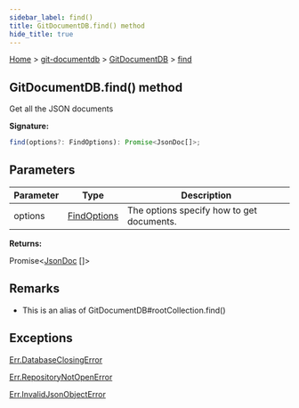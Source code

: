 ```yaml
---
sidebar_label: find()
title: GitDocumentDB.find() method
hide_title: true
---
```


[Home](./index.md) &gt; [git-documentdb](./git-documentdb.md) &gt; [GitDocumentDB](./git-documentdb.gitdocumentdb.md) &gt; [find](./git-documentdb.gitdocumentdb.find.md)

## GitDocumentDB.find() method

Get all the JSON documents

<b>Signature:</b>

```typescript
find(options?: FindOptions): Promise<JsonDoc[]>;
```

## Parameters

|  Parameter | Type | Description |
|  --- | --- | --- |
|  options | [FindOptions](./git-documentdb.findoptions.md) | The options specify how to get documents. |

<b>Returns:</b>

Promise&lt;[JsonDoc](./git-documentdb.jsondoc.md) \[\]&gt;

## Remarks

- This is an alias of GitDocumentDB\#rootCollection.find()

## Exceptions

[Err.DatabaseClosingError](./git-documentdb.err.databaseclosingerror.md)

[Err.RepositoryNotOpenError](./git-documentdb.err.repositorynotopenerror.md)

[Err.InvalidJsonObjectError](./git-documentdb.err.invalidjsonobjecterror.md)

